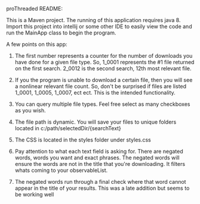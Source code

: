 proThreaded README:

This is a Maven project. The running of this application requires java 8.  Import this project into intellij or some other
IDE to easily view the code and run the MainApp class to begin the program.

A few points on this app:

1.  The first number represents a counter for the number of downloads you have done for a given file type.
So, 1_0001  represents the #1 file returned on the first search.  2_0012 is the second search, 12th most relevant file.

2. If you the program is unable to download a certain file, then you will see a nonlinear relevant file count.  So, don't
be surprised if files are listed 1_0001,  1_0005, 1_0007, ect ect.  This is the intended functionality.

3. You can query multiple file types.  Feel free select as many checkboxes as you wish.

4. The file path is dynamic.  You will save your files to unique folders located in c:/path/selectedDir/{searchText}

5. The CSS is located in the styles folder under styles.css

6. Pay attention to what each text field is asking for. There are negated words, words you want and exact phrases.  The
negated words will ensure the words are not in the title that you're downloading.  It filters whats coming to your
observableList.

7. The negated words run through a final check where that word cannot appear in the title of your results. This was a
late addition but seems to be working well